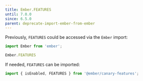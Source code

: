 ```yaml
---
title: Ember.FEATURES
until: 7.0.0
since: 6.5.0
parent: deprecate-import-ember-from-ember
---
```



Previously, `FEATURES` could be accessed via the `Ember` import:
```js
import Ember from 'ember';

Ember.FEATURES
```

If needed, `FEATURES` can be imported:
```js
import { isEnabled, FEATURES } from '@ember/canary-features';
```
